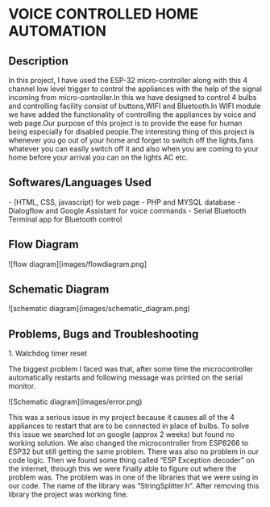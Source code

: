 <h1>VOICE CONTROLLED HOME AUTOMATION</h1>

<h2>Description</h2>
<p>In this project, I have used the ESP-32 micro-controller along with this 4 channel low level trigger to control the appliances with the help of the signal incoming from micro-controller.In this we have designed to control 4 bulbs and controlling facility consist of buttons,WIFI and Bluetooth.In WIFI module we have added the functionality of controlling the appliances by voice and web page.Our purpose of this project is to provide the ease for human being especially for disabled people.The interesting thing of this project is whenever you go out of your home and forget to switch off the lights,fans whatever you can easily switch off it and also when you are coming to your home before your arrival you can on the lights AC etc.</p>

<h2>Softwares/Languages Used</h2>
- (HTML, CSS, javascript) for web page
- PHP and MYSQL database
- Dialogflow and Google Assistant for voice commands
- Serial Bluetooth Terminal app for Bluetooth control

<h2>Flow Diagram</h2>
![flow diagram][images/flowdiagram.png]

<h2>Schematic Diagram</h2>
![schematic diagram](images/schematic_diagram.png)

<h2>Problems, Bugs and Troubleshooting</h2>
1. Watchdog timer reset
<p>The biggest problem I faced was that, after some time the microcontroller automatically restarts and  following message was printed on the serial monitor.</p>
![Schematic diagram](images/error.png)
<p>This was a serious issue in my project because it causes all of the 4 appliances to restart that are to be connected in place of bulbs. To solve this issue we searched lot on google (approx 2 weeks) but found no working solution. We also changed the microcontroller from ESP8266 to ESP32 but still getting the same problem. There was also no problem in our code logic. Then we found some thing called “ESP Exception decoder” on the internet, through this we were finally able to figure out where the problem was. The problem was in one of the libraries that we were using in our code. The name of the library was “StringSplitter.h”. After removing this library the project was working fine.</p>
